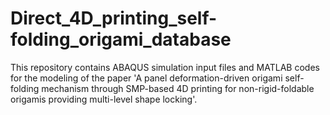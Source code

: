# Direct_4D_printing_self-folding_origami_database
This repository contains ABAQUS simulation input files and MATLAB codes for the modeling of the paper 'A panel deformation-driven origami self-folding mechanism through SMP-based 4D printing for non-rigid-foldable origamis providing multi-level shape locking'.

